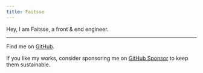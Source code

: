 ```yaml
---
title: Faitsse
---
```


Hey, I am Faitsse, a front & end engineer.

***

Find me on [GitHub](https://github.com/faitsse).

If you like my works, consider sponsoring me on [GitHub Sponsor](https://github.com/sponsors/antfu) to keep them sustainable.
